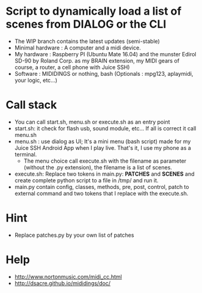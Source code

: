# Script to dynamically load a list of scenes from DIALOG or the CLI
* The WIP branch contains the latest updates (semi-stable)
* Minimal hardware : A computer and a midi device.
* My hardware : Raspberry PI (Ubuntu Mate 16.04) and the munster Edirol SD-90 by Roland Corp. as my BRAIN extension, my MIDI gears of course, a router, a cell phone with Juice SSH)
* Software : MIDIDINGS or nothing, bash (Optionals : mpg123, aplaymidi, your logic, etc...)
# Call stack
* You can call start.sh, menu.sh or execute.sh as an entry point
* start.sh: it check for flash usb, sound module, etc... If all is correct it call menu.sh 
* menu.sh : use dialog as UI; It's a mini menu (bash script) made for my Juice SSH Android App when I play live. That's it, I use my phone as a terminal.
	* The menu choice call execute.sh with the filename as parameter (without the .py extension), the filename is a list of scenes.
* execute.sh: Replace two tokens in main.py: __PATCHES__ and __SCENES__ and create complete python script to a file in /tmp/ and run it.
* main.py contain config, classes, methods, pre, post, control, patch to external command and two tokens that I replace with the execute.sh.
# Hint
* Replace patches.py by your own list of patches
# Help
* http://www.nortonmusic.com/midi_cc.html
* http://dsacre.github.io/mididings/doc/

